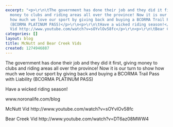 ```yaml
---
excerpt: "<p>\r\n\tThe government has done their job and they did it first, giving
  money to clubs and riding areas all over the province! Now it is our turn to show
  how much we love our sport by giving back and buying a BCORMA Trail Pass with Liability
  (BCORMA PLATINUM PASS)</p>\r\n<p>\r\n\tHave a wicked riding season!</p>\r\n<p>\r\n\twww.noronalife.com/blog</p>\r\n<p>\r\n\tMcNutt
  Vid http://www.youtube.com/watch?v=sOYvlOv58fc</p>\r\n<p>\r\n\tBear Creek Vid http://www.youtube.com/watch?v=DT6az08MWW4</p>\r\n"
categories: []
layout: blog
title: McNutt and Bear Creek Vids
created: 1274946887
---
```

<p>
	The government has done their job and they did it first, giving money to clubs and riding areas all over the province! Now it is our turn to show how much we love our sport by giving back and buying a BCORMA Trail Pass with Liability (BCORMA PLATINUM PASS)</p>
<p>
	Have a wicked riding season!</p>
<p>
	www.noronalife.com/blog</p>
<p>
	McNutt Vid http://www.youtube.com/watch?v=sOYvlOv58fc</p>
<p>
	Bear Creek Vid http://www.youtube.com/watch?v=DT6az08MWW4</p>
